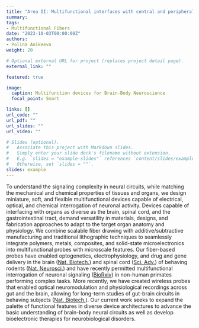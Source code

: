 ```yaml
---
title: "Area II: Multifunctional interfaces with central and peripheral nervous systems"
summary:  
tags:
- Multifunctional Fibers
date: "2023-10-03T00:00:00Z"
authors:
- Polina Anikeeva
weight: 20

# Optional external URL for project (replaces project detail page).
external_link: ""

featured: true

image:
  caption: Multifunction devices for Brain-Body Neuroscience
  focal_point: Smart

links: []
url_code: ""
url_pdf: ""
url_slides: ""
url_video: ""

# Slides (optional).
#   Associate this project with Markdown slides.
#   Simply enter your slide deck's filename without extension.
#   E.g. `slides = "example-slides"` references `content/slides/example-slides.md`.
#   Otherwise, set `slides = ""`.
slides: example
---
```


To understand the signaling complexity in neural circuits, while matching the mechanical and chemical properties of tissues and organs, we design miniature, soft,  and flexible multifunctional devices capable of electrical, optical, and chemical interrogation of neuronal activity. Devices capable of interfacing with organs as diverse as the brain, spinal cord, and the gastrointestinal tract, demand versatility in materials, designs, and fabrication approaches to adapt to the target organ anatomy and physiology. We combine scalable fiber drawing with additive/subtractive manufacturing and traditional lithographic techniques to seamlessly integrate polymers, metals, composites, and solid-state microelectronics into multifunctional probes with microscale features. Our fiber-based probes have enabled optogenetics, electrophysiology, and drug and gene delivery in the brain ([Nat. Biotech.](../../publication/canales-2015-multifunctional/)) and spinal cord ([Sci. Adv.](../../publication/lu-2017-flexible/)) of behaving rodents ([Nat. Neurosci.](../../publication/park-2017-one/)) and have recently permitted multifunctional interrogation of neuronal signaling ([BioRxiv](../../publication/garwood-2022-multifunctional/)) in non-human primates performing complex tasks. More recently, we have created wireless probes that enabled optical neuromodulation and physiological recordings across gut and the brain, allowing for long-term studies of gut-brain circuits in behaving subjects ([Nat. Biotech.](../../publication/shahriari-2023-multifunctional/)). Our current work seeks to expand the palette of functional features in diverse device architectures to advance the basic  understanding of brain-body neural circuits as well as develop bioelectronic therapies for neurobiological disorders.
